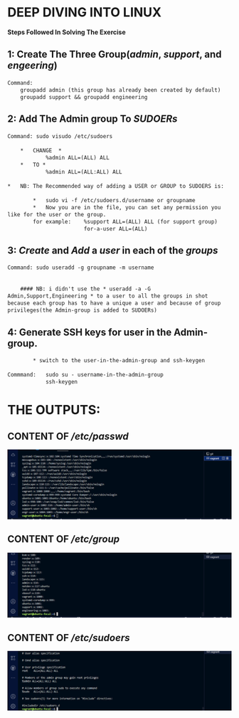#   DEEP DIVING INTO LINUX

**Steps Followed In Solving The Exercise**

## 1:   Create The Three Group(*admin*, *support*, and *engeering*)
    Command: 
        groupadd admin (this group has already been created by default)
        groupadd support && groupadd engineering


## 2:   Add The Admin group To  *SUDOERs*
    Command: sudo visudo /etc/sudoers

        *   CHANGE  *
                %admin ALL=(ALL) ALL 
        *   TO *
                %admin ALL=(ALL:ALL) ALL

    *   NB: The Recommended way of adding a USER or GROUP to SUDOERS is:

            *   sudo vi -f /etc/sudoers.d/username or groupname
            *   Now you are in the file, you can set any permission you like for the user or the group. 
            for example:    %support ALL=(ALL) ALL (for support group)
                            for-a-user ALL=(ALL)

     
        


## 3:   *Create* and *Add* a *user* in each of the *groups*

    Command: sudo useradd -g groupname -m username


        #### NB: i didn't use the * useradd -a -G Admin,Support,Engineering * to a user to all the groups in shot because each group has to have a unique a user and because of group privileges(the Admin-group is added to SUDOERs) 

## 4:   Generate SSH keys for user in the Admin-group. 
            * switch to the user-in-the-admin-group and ssh-keygen 
    
    Commmand:   sudo su - username-in-the-admin-group
                ssh-keygen



# THE OUTPUTS:

## CONTENT OF */etc/passwd*
![etc/passwd](/exercise-3/images/etc-passwd.PNG)


## CONTENT OF */etc/group*
![etc/group](/exercise-3/images/etc-group.PNG)


## CONTENT OF */etc/sudoers*
![etc/sudoers](/exercise-3/images/etc-sudoers.PNG)

